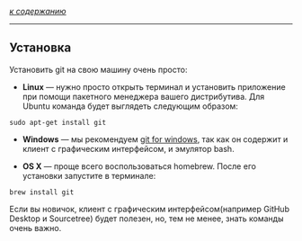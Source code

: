 *[к содержанию](readme.md)*

---


## Установка

Установить git на свою машину очень просто:

- **Linux** — нужно просто открыть терминал и установить приложение при помощи пакетного менеджера вашего дистрибутива. Для Ubuntu команда будет выглядеть следующим образом:

``````
sudo apt-get install git
``````

- **Windows** — мы рекомендуем [git for windows](https://git-scm.com/download/win), так как он содержит и клиент с графическим интерфейсом, и эмулятор bash.

- **OS X** — проще всего воспользоваться homebrew. После его установки запустите в терминале:

``````
brew install git
``````
Если вы новичок, клиент с графическим интерфейсом(например GitHub Desktop и Sourcetree) будет полезен, но, тем не менее, знать команды очень важно.
